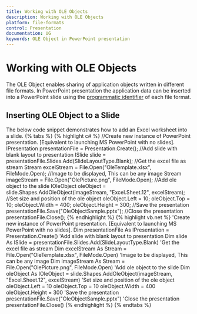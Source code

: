 ```yaml
---
title: Working with OLE Objects
description: Working with OLE Objects
platform: file-formats
control: Presentation
documentation: UG
keywords: OLE Object in PowerPoint presentation
---
```

# Working with OLE Objects
The OLE Object enables sharing of application objects written in different file formats. In PowerPoint presentation the application data can be inserted into a PowerPoint slide using the [programmatic identifier](https://msdn.microsoft.com/en-us/library/aa171170(v=office.11).aspx# "") of each file format.
## Inserting OLE Object to a Slide
The below code snippet demonstrates how to add an Excel worksheet into a slide.
{% tabs %}
{% highlight c# %}
//Create new instance of PowerPoint presentation. [Equivalent to launching MS PowerPoint with no slides].
IPresentation presentationFile = Presentation.Create();
//Add slide with blank layout to presentation
ISlide slide = presentationFile.Slides.Add(SlideLayoutType.Blank);
//Get the excel file as stream
Stream excelStream = File.Open("OleTemplate.xlsx", FileMode.Open);
//Image to be displayed, This can be any image
Stream imageStream = File.Open("OlePicture.png", FileMode.Open);
//Add ole object to the slide
IOleObject oleObject = slide.Shapes.AddOleObject(imageStream, "Excel.Sheet.12", excelStream);
//Set size and position of the ole object
oleObject.Left = 10;
oleObject.Top = 10;
oleObject.Width = 400;
oleObject.Height = 300;
//Save the presentation
presentationFile.Save("OleObjectSample.pptx");
//Close the presentation
presentationFile.Close();
{% endhighlight %}
{% highlight vb.net %}
'Create new instance of PowerPoint presentation. [Equivalent to launching MS PowerPoint with no slides].
Dim presentationFile As IPresentation = Presentation.Create()
'Add slide with blank layout to presentation
Dim slide As ISlide = presentationFile.Slides.Add(SlideLayoutType.Blank)
'Get the excel file as stream
Dim excelStream As Stream = File.Open("OleTemplate.xlsx", FileMode.Open)
'Image to be displayed, This can be any image
Dim imageStream As Stream = File.Open("OlePicture.png", FileMode.Open)
'Add ole object to the slide
Dim oleObject As IOleObject = slide.Shapes.AddOleObject(imageStream, "Excel.Sheet.12", excelStream)
'Set size and position of the ole object
oleObject.Left = 10
oleObject.Top = 10
oleObject.Width = 400
oleObject.Height = 300
'Save the presentation
presentationFile.Save("OleObjectSample.pptx")
'Close the presentation
presentationFile.Close()
{% endhighlight %}
{% endtabs %}
